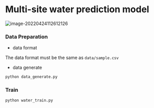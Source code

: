 # Multi-site water prediction model 



![image-20220424112612126](https://yangsj-first-bucket.oss-cn-guangzhou.aliyuncs.com/markdown/image-20220424112612126.png)





### Data Preparation

* data format

The data format must be the same as `data/sample.csv`

* data generate

```python
python data_generate.py
```



### Train

```python
python water_train.py
```



